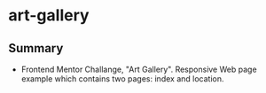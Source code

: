 # art-gallery

## Summary
- Frontend Mentor Challange, "Art Gallery". Responsive Web page example which contains two pages: index and location.

